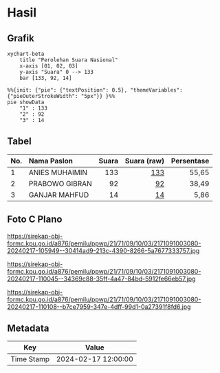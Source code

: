 # Hasil

## Grafik

```mermaid
xychart-beta
    title "Perolehan Suara Nasional"
    x-axis [01, 02, 03]
    y-axis "Suara" 0 --> 133
    bar [133, 92, 14]
```

```mermaid
%%{init: {"pie": {"textPosition": 0.5}, "themeVariables": {"pieOuterStrokeWidth": "5px"}} }%%
pie showData
    "1" : 133
    "2" : 92
    "3" : 14
```

## Tabel

| No. | Nama Paslon    | Suara | Suara (raw) | Persentase |
|:--- |:-------------- | -----:| -----------:| ----------:|
| 1   | ANIES MUHAIMIN | 133   | [133][p-1]  | 55,65      |
| 2   | PRABOWO GIBRAN | 92    | [92][p-2]   | 38,49      |
| 3   | GANJAR MAHFUD  | 14    | [14][p-3]   | 5,86       |


[p-1]: https://github.com/gigit-pemilu/pemilu-2024/blob/main/pilpres/hitung-suara/sub/21-kepulauan-riau/sub/71-kota-batam/sub/09-bengkong/sub/1003-sadai/sub/080-tps/sub/paslon-1.txt
[p-2]: https://github.com/gigit-pemilu/pemilu-2024/blob/main/pilpres/hitung-suara/sub/21-kepulauan-riau/sub/71-kota-batam/sub/09-bengkong/sub/1003-sadai/sub/080-tps/sub/paslon-2.txt
[p-3]: https://github.com/gigit-pemilu/pemilu-2024/blob/main/pilpres/hitung-suara/sub/21-kepulauan-riau/sub/71-kota-batam/sub/09-bengkong/sub/1003-sadai/sub/080-tps/sub/paslon-3.txt

## Foto C Plano

https://sirekap-obj-formc.kpu.go.id/a876/pemilu/ppwp/21/71/09/10/03/2171091003080-20240217-105949--30414ad9-213c-4390-8266-5a7677333757.jpg

https://sirekap-obj-formc.kpu.go.id/a876/pemilu/ppwp/21/71/09/10/03/2171091003080-20240217-110045--34369c88-35ff-4a47-84bd-5912fe66eb57.jpg

https://sirekap-obj-formc.kpu.go.id/a876/pemilu/ppwp/21/71/09/10/03/2171091003080-20240217-110108--b7ce7959-347e-4dff-99d1-0a27391f8fd6.jpg


## Metadata

| Key        | Value               |
| ---------- | ------------------- |
| Time Stamp | 2024-02-17 12:00:00 |



